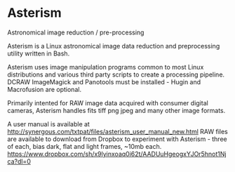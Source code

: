 # Asterism
Astronomical image reduction / pre-processing

Asterism is a Linux astronomical image data reduction and preprocessing utility written in Bash. 

Asterism uses image manipulation programs common to most Linux distributions and various third party scripts to create a processing pipeline. DCRAW ImageMagick and Panotools must be installed - Hugin and Macrofusion are optional.

Primarily intented for RAW image data acquired with consumer digital cameras, Asterism handles fits tiff png jpeg and many other image formats. 

A user manual is available at http://synergous.com/txtpat/files/asterism_user_manual_new.html
RAW files are available to download from Dropbox to experiment with Asterism - three of each, bias dark, flat and light frames, ~10mb each.
https://www.dropbox.com/sh/x9lyinxoaq0i62t/AADUuHgeogxYJOr5hnot1Njca?dl=0
